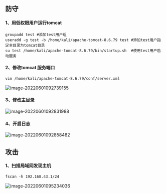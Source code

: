 ## 防守

#### 1、用低权限用户运行tomcat

```
groupadd test #添加test用户组
useradd -g test -b /home/kali/apache-tomcat-8.6.79 test #添加test用户指定主目录为tomcat目录
su test /home/kali/apache-tomcat-8.6.79/bin/startup.sh  #使用test用户启动服务
```

#### 2、修改tomcat 服务端口

```
vim /home/kali/apache-tomcat-8.6.79/conf/server.xml
```

![image-20220601092739155](https://tva1.sinaimg.cn/large/e6c9d24egy1h2shj77zlkj20w00cidhy.jpg)

#### 3、修改主目录

![image-20220601092831988](https://tva1.sinaimg.cn/large/e6c9d24egy1h2shk1zbysj21le0k2n25.jpg)

#### 4、开启日志

![image-20220601092858482](https://tva1.sinaimg.cn/large/e6c9d24egy1h2shkie5x6j21jg0qo0yo.jpg)

## 攻击

#### 1、扫描局域网发现主机

```
fscan -h 192.168.43.1/24
```

![image-20220601095234036](https://tva1.sinaimg.cn/large/e6c9d24ely1h2si92jpbjj20uy0u0wia.jpg)